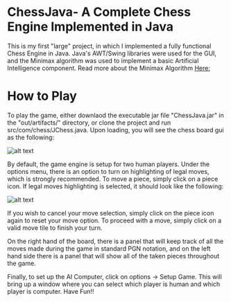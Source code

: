 # ChessJava- A Complete Chess Engine Implemented in Java

This is my first "large" project, in which I implemented a fully functional Chess Engine in Java. Java's AWT/Swing libraries were used
for the GUI, and the Minimax algorithm was used to implement a basic Artificial Intelligence component. 
Read more about the Minimax Algorithm [Here:](https://www.kaggle.com/uciml/red-wine-quality-cortez-et-al-2009)

# How to Play

To play the game, either downlaod the executable jar file "ChessJava.jar" in the "out/artifacts/" directory, or clone the project
and run src/com/chess/JChess.java. Upon loading, you will see the chess board gui as the following:

![alt text](https://github.com/FrankSu1996/ChessJava/tree/master/src/images)

By default, the game engine is setup for two human players. Under the options menu, there is an option to turn on highlighting of legal moves, which is strongly recommended. To move a piece, simply click on a piece icon. If legal moves highlighting is selected, it should look like the following:

![alt text](https://github.com/FrankSu1996/ChessJava/tree/master/src/images)

If you wish to cancel your move selection, simply click on the piece icon again to reset your move option. To proceed with a move, simply click on a valid move tile to finish your turn.

On the right hand of the board, there is a panel that will keep track of all the moves made during the game in standard PGN notation, and on the left hand side there is a panel that will show all of the taken pieces throughout the game. 

Finally, to set up the AI Computer, click on options -> Setup Game. This will bring up a window where you can select which player is human and which player is computer. Have Fun!!
